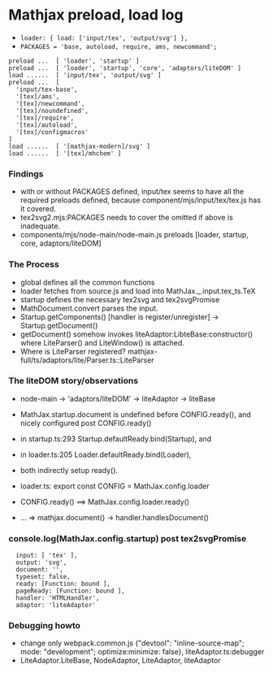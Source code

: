 # Mathjax preload, load log

- `loader: { load: ['input/tex', 'output/svg'] },`
- `PACKAGES = 'base, autoload, require, ams, newcommand';`

```
preload ...  [ 'loader', 'startup' ]
preload ...  [ 'loader', 'startup', 'core', 'adaptors/liteDOM' ]
load ......  [ 'input/tex', 'output/svg' ]
preload ...  [
  'input/tex-base',
  '[tex]/ams',
  '[tex]/newcommand',
  '[tex]/noundefined',
  '[tex]/require',
  '[tex]/autoload',
  '[tex]/configmacros'
]
load ......  [ '[mathjax-modern]/svg' ]
load ......  [ '[tex]/mhchem' ]
```

### Findings
- with or without PACKAGES defined, input/tex seems to have all the required preloads defined, because component/mjs/input/tex/tex.js has it covered.
- tex2svg2.mjs:PACKAGES needs to cover the omitted if above is inadequate.
- components/mjs/node-main/node-main.js preloads [loader, startup, core, adaptors/liteDOM]

### The Process
- global defines all the common functions
- loader fetches from source.js and load into MathJax._.input.tex_ts.TeX
- startup defines the necessary tex2svg and tex2svgPromise
- MathDocument.convert parses the input.
- Startup.getComponents() [handler is register/unregister] -> Startup.getDocument()
- getDocument() somehow invokes liteAdaptor:LibteBase:constructor() where LiteParser() and LiteWindow() is attached.
- Where is LiteParser registered? mathjax-full/ts/adaptors/lite/Parser.ts::LiteParser

### The liteDOM story/observations
- node-main -> 'adaptors/liteDOM' -> liteAdaptor -> liteBase
- MathJax.startup.document is undefined before CONFIG.ready(), and nicely configured post CONFIG.ready()

- in startup.ts:293 Startup.defaultReady.bind(Startup), and 
- in loader.ts:205 Loader.defaultReady.bind(Loader), 
- both indirectly setup ready().

- loader.ts: export const CONFIG = MathJax.config.loader
- CONFIG.ready() ==> MathJax.config.loader.ready()
- ... => mathjax.document() -> handler.handlesDocument()

### console.log(MathJax.config.startup) post tex2svgPromise
```
  input: [ 'tex' ],
  output: 'svg',
  document: '',
  typeset: false,
  ready: [Function: bound ],
  pageReady: [Function: bound ],
  handler: 'HTMLHandler',
  adaptor: 'liteAdaptor'
```

### Debugging howto
- change only webpack.common.js {"devtool": "inline-source-map"; mode: "development"; optimize:minimize: false}, liteAdaptor.ts:debugger
- LiteAdaptor.LiteBase, NodeAdaptor, LiteAdaptor, liteAdaptor
